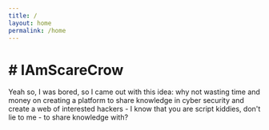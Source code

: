 ```yaml
---
title: /
layout: home
permalink: /home
---
```


# # IAmScareCrow

Yeah so, I was bored, so I came out with this idea: why not wasting time and money on creating a platform to share knowledge in cyber security and create a web of interested hackers - I know that you are script kiddies, don't lie to me - to share knowledge with?
